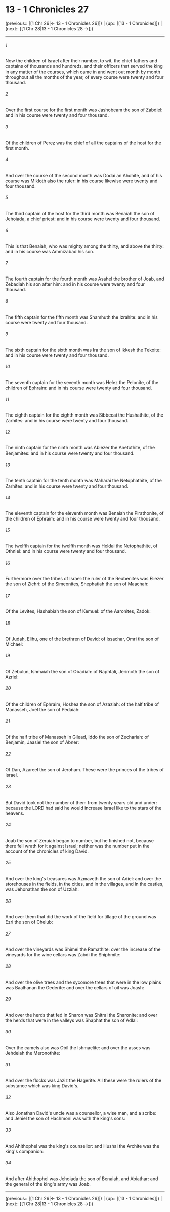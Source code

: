# 13 - 1 Chronicles 27

(previous:: [[1 Chr 26|← 13 - 1 Chronicles 26]]) | (up:: [[13 - 1 Chronicles]]) | (next:: [[1 Chr 28|13 - 1 Chronicles 28 →]])

***


###### 1 
Now the children of Israel after their number, to wit, the chief fathers and captains of thousands and hundreds, and their officers that served the king in any matter of the courses, which came in and went out month by month throughout all the months of the year, of every course were twenty and four thousand. 

###### 2 
Over the first course for the first month was Jashobeam the son of Zabdiel: and in his course were twenty and four thousand. 

###### 3 
Of the children of Perez was the chief of all the captains of the host for the first month. 

###### 4 
And over the course of the second month was Dodai an Ahohite, and of his course was Mikloth also the ruler: in his course likewise were twenty and four thousand. 

###### 5 
The third captain of the host for the third month was Benaiah the son of Jehoiada, a chief priest: and in his course were twenty and four thousand. 

###### 6 
This is that Benaiah, who was mighty among the thirty, and above the thirty: and in his course was Ammizabad his son. 

###### 7 
The fourth captain for the fourth month was Asahel the brother of Joab, and Zebadiah his son after him: and in his course were twenty and four thousand. 

###### 8 
The fifth captain for the fifth month was Shamhuth the Izrahite: and in his course were twenty and four thousand. 

###### 9 
The sixth captain for the sixth month was Ira the son of Ikkesh the Tekoite: and in his course were twenty and four thousand. 

###### 10 
The seventh captain for the seventh month was Helez the Pelonite, of the children of Ephraim: and in his course were twenty and four thousand. 

###### 11 
The eighth captain for the eighth month was Sibbecai the Hushathite, of the Zarhites: and in his course were twenty and four thousand. 

###### 12 
The ninth captain for the ninth month was Abiezer the Anetothite, of the Benjamites: and in his course were twenty and four thousand. 

###### 13 
The tenth captain for the tenth month was Maharai the Netophathite, of the Zarhites: and in his course were twenty and four thousand. 

###### 14 
The eleventh captain for the eleventh month was Benaiah the Pirathonite, of the children of Ephraim: and in his course were twenty and four thousand. 

###### 15 
The twelfth captain for the twelfth month was Heldai the Netophathite, of Othniel: and in his course were twenty and four thousand. 

###### 16 
Furthermore over the tribes of Israel: the ruler of the Reubenites was Eliezer the son of Zichri: of the Simeonites, Shephatiah the son of Maachah: 

###### 17 
Of the Levites, Hashabiah the son of Kemuel: of the Aaronites, Zadok: 

###### 18 
Of Judah, Elihu, one of the brethren of David: of Issachar, Omri the son of Michael: 

###### 19 
Of Zebulun, Ishmaiah the son of Obadiah: of Naphtali, Jerimoth the son of Azriel: 

###### 20 
Of the children of Ephraim, Hoshea the son of Azaziah: of the half tribe of Manasseh, Joel the son of Pedaiah: 

###### 21 
Of the half tribe of Manasseh in Gilead, Iddo the son of Zechariah: of Benjamin, Jaasiel the son of Abner: 

###### 22 
Of Dan, Azareel the son of Jeroham. These were the princes of the tribes of Israel. 

###### 23 
But David took not the number of them from twenty years old and under: because the LORD had said he would increase Israel like to the stars of the heavens. 

###### 24 
Joab the son of Zeruiah began to number, but he finished not, because there fell wrath for it against Israel; neither was the number put in the account of the chronicles of king David. 

###### 25 
And over the king's treasures was Azmaveth the son of Adiel: and over the storehouses in the fields, in the cities, and in the villages, and in the castles, was Jehonathan the son of Uzziah: 

###### 26 
And over them that did the work of the field for tillage of the ground was Ezri the son of Chelub: 

###### 27 
And over the vineyards was Shimei the Ramathite: over the increase of the vineyards for the wine cellars was Zabdi the Shiphmite: 

###### 28 
And over the olive trees and the sycomore trees that were in the low plains was Baalhanan the Gederite: and over the cellars of oil was Joash: 

###### 29 
And over the herds that fed in Sharon was Shitrai the Sharonite: and over the herds that were in the valleys was Shaphat the son of Adlai: 

###### 30 
Over the camels also was Obil the Ishmaelite: and over the asses was Jehdeiah the Meronothite: 

###### 31 
And over the flocks was Jaziz the Hagerite. All these were the rulers of the substance which was king David's. 

###### 32 
Also Jonathan David's uncle was a counsellor, a wise man, and a scribe: and Jehiel the son of Hachmoni was with the king's sons: 

###### 33 
And Ahithophel was the king's counsellor: and Hushai the Archite was the king's companion: 

###### 34 
And after Ahithophel was Jehoiada the son of Benaiah, and Abiathar: and the general of the king's army was Joab.

***

(previous:: [[1 Chr 26|← 13 - 1 Chronicles 26]]) | (up:: [[13 - 1 Chronicles]]) | (next:: [[1 Chr 28|13 - 1 Chronicles 28 →]])
